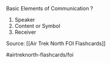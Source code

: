 Basic Elements of Communication
?
1. Speaker
2. Content or Symbol
3. Receiver

Source: [[Air Trek North FOI Flashcards]]

#airtreknorth-flashcards/foi